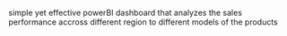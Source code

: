simple yet effective powerBI dashboard that analyzes the sales performance accross different region to different models of the products

